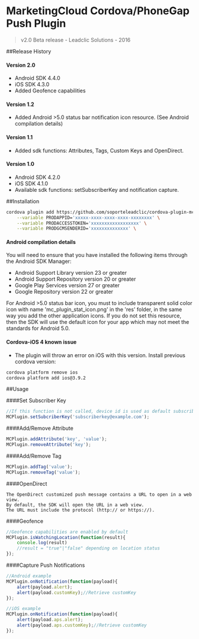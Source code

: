 # MarketingCloud Cordova/PhoneGap Push Plugin
> v2.0 Beta release -  Leadclic Solutions - 2016

##Release History
#### Version 2.0
- Android SDK 4.4.0
- iOS SDK 4.3.0
- Added Geofence capabilities

#### Version 1.2
- Added Android >5.0 status bar notification icon resource. (See Android compilation details)

#### Version 1.1
- Added sdk functions: Attributes, Tags, Custom Keys and OpenDirect.

#### Version 1.0
- Android SDK 4.2.0 
- iOS SDK 4.1.0
- Available sdk functions: setSubscriberKey and notification capture.

##Installation
```Bash
cordova plugin add https://github.com/soporteleadclic/cordova-plugin-mc \
	--variable PRODAPPID='xxxxx-xxxx-xxxx-xxxx-xxxxxxxx' \
	--variable PRODACCESSTOKEN='xxxxxxxxxxxxxxxxxx' \
	--variable PRODGCMSENDERID='xxxxxxxxxxxxxx' \

```

#### Android compilation details
You will need to ensure that you have installed the following items through the Android SDK Manager:

- Android Support Library version 23 or greater
- Android Support Repository version 20 or greater
- Google Play Services version 27 or greater
- Google Repository version 22 or greater

For Android >5.0 status bar icon, you must to include transparent solid color icon with name 'mc_plugin_stat_icon.png' in the 'res' folder, in the same way you add the other application icons.
If you do not set this resource, then the SDK will use the default icon for your app which may not meet the standards for Android 5.0.

#### Cordova-iOS 4 known issue

- The plugin will throw an error on iOS with this version. Install previous cordova version:
```Bash
cordova platform remove ios
cordova platform add ios@3.9.2 
```

##Usage

####Set Subscriber Key

```javascript
//If this function is not called, device id is used as default subscriber key.
MCPlugin.setSubcriberKey('subscriberkey@example.com');
```

####Add/Remove Attribute

```javascript
MCPlugin.addAttribute('key', 'value');
MCPlugin.removeAttribute('key');
```

####Add/Remove Tag

```javascript
MCPlugin.addTag('value');
MCPlugin.removeTag('value');
```

####OpenDirect
```
The OpenDirect customized push message contains a URL to open in a web view.
By default, the SDK will open the URL in a web view.
The URL must include the protocol (http:// or https://).
```

####Geofence

```javascript
//Geofence capabilities are enabled by default
MCPlugin.isWatchingLocation(function(result){
	console.log(result)
	//result = "true"|"false" depending on location status
});
```

####Capture Push Notifications

```javascript
//Android example
MCPlugin.onNotification(function(payload){
    alert(payload.alert);
    alert(payload.customKey);//Retrieve customKey
});

//iOS example
MCPlugin.onNotification(function(payload){
    alert(payload.aps.alert);
    alert(payload.aps.customKey);//Retrieve customKey
});
```
